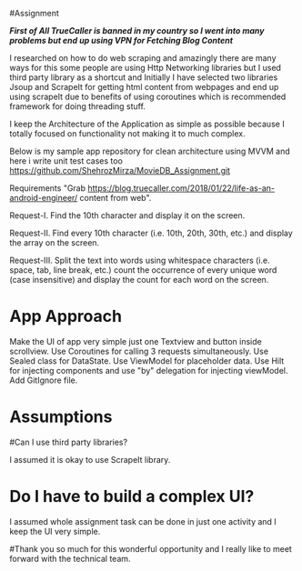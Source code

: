  #Assignment

 ***First of All TrueCaller is banned in my country so I went into many problems but end up using VPN for Fetching Blog Content***

 I researched on how to do web scraping and amazingly there are many ways for this some people are using Http Networking libraries
 but I used third party library as a shortcut and Initially I have selected two libraries Jsoup and ScrapeIt for getting html content
 from webpages and end up using scrapeIt due to benefits of using coroutines which is recommended framework for doing threading stuff.

 I keep the Architecture of the Application as simple as possible because I totally focused on functionality not making 
 it to much complex.

 Below is my sample app repository for clean architecture using MVVM and here i write unit test cases too       
 https://github.com/ShehrozMirza/MovieDB_Assignment.git

 Requirements
 "Grab https://blog.truecaller.com/2018/01/22/life-as-an-android-engineer/ content from web".
 
 Request-I.  Find the 10th character and display it on the screen.
 
 Request-II. Find every 10th character (i.e. 10th, 20th, 30th, etc.) and display the array on the screen.
 
 Request-III. Split the text into words using whitespace characters (i.e. space, tab, line break, etc.) count the occurrence of every
 unique word (case insensitive) and display the count for each word on the screen.

# App Approach
  Make the UI of app very simple just one Textview and button inside scrollview.
 Use Coroutines for calling 3 requests simultaneously.
 Use Sealed class for DataState.
 Use ViewModel for placeholder data.
 Use Hilt for injecting components and use "by" delegation for injecting viewModel.
 Add GitIgnore file.

# Assumptions 
#Can I use third party libraries?

I assumed it is okay to use ScrapeIt library.

# Do I have to build a complex UI?
I assumed whole assignment task can be done in just one activity and I keep the UI very simple.

#Thank you so much for this wonderful opportunity and I really like to meet forward with the technical team.
